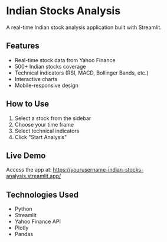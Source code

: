 # Indian Stocks Analysis

A real-time Indian stock analysis application built with Streamlit.

## Features
- Real-time stock data from Yahoo Finance
- 500+ Indian stocks coverage
- Technical indicators (RSI, MACD, Bollinger Bands, etc.)
- Interactive charts
- Mobile-responsive design

## How to Use
1. Select a stock from the sidebar
2. Choose your time frame
3. Select technical indicators
4. Click "Start Analysis"

## Live Demo
Access the app at: https://yourusername-indian-stocks-analysis.streamlit.app/

## Technologies Used
- Python
- Streamlit
- Yahoo Finance API
- Plotly
- Pandas